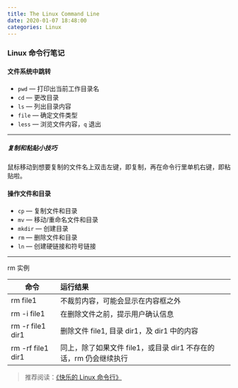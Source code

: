 ```yaml
---
title: The Linux Command Line
date: 2020-01-07 18:48:00
categories: Linux
---
```

### Linux 命令行笔记

#### 文件系统中跳转
- `pwd` — 打印出当前工作目录名
- `cd` — 更改目录
- `ls` — 列出目录内容
- `file` — 确定文件类型
- `less` — 浏览文件内容，`q` 退出  
***  
##### 复制和粘贴小技巧  
鼠标移动到想要复制的文件名上双击左键，即复制，再在命令行里单机右键，即粘贴啦。

#### 操作文件和目录
- `cp` — 复制文件和目录
- `mv` — 移动/重命名文件和目录
- `mkdir` — 创建目录
- `rm` — 删除文件和目录
- `ln` — 创建硬链接和符号链接   
***  
rm 实例

   命令             |运行结果
   -----------------|:------
   rm file1         |不裁剪内容，可能会显示在内容框之外
   rm -i file1      |在删除文件之前，提示用户确认信息
   rm -r file1 dir1 |删除文件 file1, 目录 dir1，及 dir1 中的内容
   rm -rf file1 dir1|同上，除了如果文件 file1，或目录 dir1 不存在的话，rm 仍会继续执行


> 推荐阅读：[《快乐的 Linux 命令行》](http://billie66.github.io/TLCL/book/)